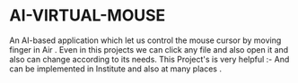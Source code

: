# AI-VIRTUAL-MOUSE
An AI-based application which let us control the mouse cursor by moving finger in Air .  Even in this projects we can click any file and also open it and also can change according to its needs. This Project's is very helpful :- And can be  implemented  in Institute and also at many places .

